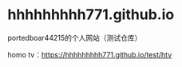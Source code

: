 # hhhhhhhhh771.github.io
portedboar44215的个人网站（测试仓库）

homo tv：https://hhhhhhhhh771.github.io/test/htv
